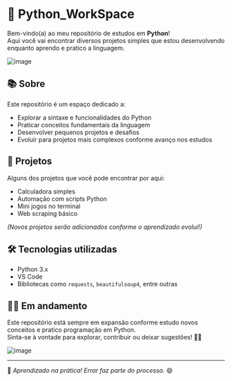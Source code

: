 # 🐍 Python_WorkSpace

Bem-vindo(a) ao meu repositório de estudos em **Python**!  
Aqui você vai encontrar diversos projetos simples que estou desenvolvendo enquanto aprendo e pratico a linguagem.

![image](https://github.com/user-attachments/assets/5af17b75-cb1c-4289-ad39-59c55a10caaf)


## 📚 Sobre

Este repositório é um espaço dedicado a:

- Explorar a sintaxe e funcionalidades do Python
- Praticar conceitos fundamentais da linguagem
- Desenvolver pequenos projetos e desafios
- Evoluir para projetos mais complexos conforme avanço nos estudos

## 🚀 Projetos

Alguns dos projetos que você pode encontrar por aqui:

- Calculadora simples
- Automação com scripts Python
- Mini jogos no terminal
- Web scraping básico

*(Novos projetos serão adicionados conforme o aprendizado evolui!)*

## 🛠️ Tecnologias utilizadas

- Python 3.x
- VS Code
- Bibliotecas como `requests`, `beautifulsoup4`, entre outras

## 👨‍💻 Em andamento

Este repositório está sempre em expansão conforme estudo novos conceitos e pratico programação em Python.  
Sinta-se à vontade para explorar, contribuir ou deixar sugestões! 🚀🐍

![image](https://github.com/user-attachments/assets/ecfc6618-572e-4320-af93-142f4efa6726)



---

📌 _Aprendizado na prática! Errar faz parte do processo._ 😄
